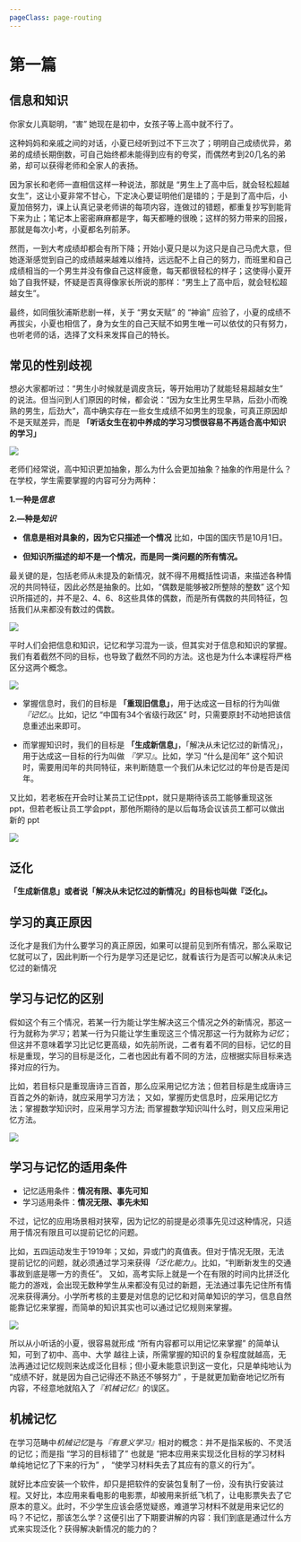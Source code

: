 ```yaml
---
pageClass: page-routing 
---
```


# 第一篇
## 信息和知识 <Badge text="主题"/>

<div class="case">
    <p>你家女儿真聪明，“害” 她现在是初中，女孩子等上高中就不行了。</p>
    <p>这种妈妈和亲戚之间的对话，小夏已经听到过不下三次了；明明自己成绩优异，弟弟的成绩长期倒数，可自己始终都未能得到应有的夸奖，而偶然考到20几名的弟弟，却可以获得老师和全家人的表扬。</p>
    <p>因为家长和老师一直相信这样一种说法，那就是 “男生上了高中后，就会轻松超越女生”，这让小夏非常不甘心，下定决心要证明他们是错的；于是到了高中后，小夏加倍努力，课上认真记录老师讲的每项内容，连做过的错题，都重复抄写到能背下来为止；笔记本上密密麻麻都是字，每天都睡的很晚；这样的努力带来的回报，那就是每次小考，小夏都名列前茅。</p>
    <p>然而，一到大考成绩却都会有所下降；开始小夏只是以为这只是自己马虎大意，但她逐渐感觉到自己的成绩越来越难以维持，远远配不上自己的努力，而班里和自己成绩相当的一个男生并没有像自己这样疲惫，每天都很轻松的样子；这使得小夏开始了自我怀疑，怀疑是否真得像家长所说的那样：“男生上了高中后，就会轻松超越女生”。</p>
    <p>最终，如同俄狄浦斯悲剧一样，关于 “男女天赋” 的 “神谕” 应验了，小夏的成绩不再拔尖，小夏也相信了，身为女生的自己天赋不如男生唯一可以依仗的只有努力，也听老师的话，选择了文科来发挥自己的特长。</p>
</div>

## 常见的性别歧视

想必大家都听过：“男生小时候就是调皮贪玩，等开始用功了就能轻易超越女生” 的说法。但当问到人们原因的时候，都会说：“因为女生比男生早熟，后劲小而晚熟的男生，后劲大”，高中确实存在一些女生成绩不如男生的现象，可真正原因却不是天赋差异，而是 **「听话女生在初中养成的学习习惯很容易不再适合高中知识的学习」**

![](/imgs/01-01.jpg)

老师们经常说，高中知识更加抽象，那么为什么会更加抽象？抽象的作用是什么？在学校，学生需要掌握的内容可分为两种：

**1.一种是<i>信息</i>**

**2.—种是<i>知识</i>**

* **信息是相对具象的，因为它只描述一个情况** 比如，中国的国庆节是10月1日。

* **但知识所描述的却不是一个情况，而是同一类问题的所有情况。**

最关键的是，包括老师从未提及的新情况，就不得不用概括性词语，来描述各种情况的共同特征，因此必然是抽象的。比如，“偶数是能够被2所整除的整数” 这个知识所描述的，并不是2、4、6、8这些具体的偶数，而是所有偶数的共同特征，包括我们从来都没有数过的偶数。

![](/imgs/01-02.png)

平时人们会把信息和知识，记忆和学习混为一谈，但其实对于信息和知识的掌握。我们有着截然不同的目标，也导致了截然不同的方法。这也是为什么本课程将严格区分这两个概念。

![](/imgs/01-03.png)

* 掌握信息时，我们的目标是 **「重现旧信息」**，用于达成这一目标的行为叫做 <i>『记忆』</i>。比如，记忆 “中国有34个省级行政区” 时，只需要原封不动地把该信息重述出来即可。

* 而掌握知识时，我们的目标是 **「生成新信息」**，「解决从未记忆过的新情况」，用于达成这一目标的行为叫做 <i>『学习』</i>。比如，学习 “什么是闰年” 这个知识时，需要用闰年的共同特征，来判断随意一个我们从未记忆过的年份是否是闰年。

又比如，若老板在开会时让某员工记住ppt，就只是期待该员工能够重现这张 ppt，但若老板让员工学会ppt，那他所期待的是以后每场会议该员工都可以做出新的 ppt

![](/imgs/01-04.png)

## 泛化

**「生成新信息」或者说「解决从未记忆过的新情况」的目标也叫做『泛化』。**

## 学习的真正原因

泛化才是我们为什么要学习的真正原因，如果可以提前见到所有情况，那么采取记忆就可以了，因此判断一个行为是学习还是记忆，就看该行为是否可以解决从未记忆过的新情况

## 学习与记忆的区别

假如这个有三个情况，若某一行为能让学生解决这三个情况之外的新情况，那这一行为就称为<i>学习</i>；若某一行为只能让学生重现这三个情况那这一行为就称为<i>记忆</i>；但这并不意味着学习比记忆更高级，如先前所说，二者有着不同的目标，记忆的目标是重现，学习的目标是泛化，二者也因此有着不同的方法，应根据实际目标来选择对应的行为。

比如，若目标只是重现唐诗三百首，那么应采用记忆方法；但若目标是生成唐诗三百首之外的新诗，就应采用学习方法；
又如，掌握历史信息时，应采用记忆方法；掌握数学知识时，应采用学习方法; 而掌握数学知识叫什么时，则又应采用记忆方法。

![](/imgs/01-05.png)

## 学习与记忆的适用条件

* 记忆适用条件：**情况有限、事先可知**
* 学习适用条件：**情况无限、事先未知**

不过，记忆的应用场景相对狭窄，因为记忆的前提是必须事先见过这种情况，只适用于情况有限且可以提前记忆的问题。

比如，五四运动发生于1919年；又如，异或门的真值表。但对于情况无限，无法提前记忆的问题，就必须通过学习来获得<i>「泛化能力」</i>。比如，“判断新发生的交通事故到底是哪一方的责任”。
又如，高考实际上就是一个在有限的时间内比拼泛化能力的游戏，会出现无数种学生从来都没有见过的新题，无法通过事先记住所有情况来获得满分。小学所考核的主要是对信息的记忆和对简单知识的学习，信息自然能靠记忆来掌握，而简单的知识其实也可以通过记忆规则来掌握。

![](/imgs/01-06.png)

所以从小听话的小夏，很容易就形成 “所有内容都可以用记忆来掌握” 的简单认知，可到了初中、高中、大学 越往上读，所需掌握的知识的复杂程度就越高，无法再通过记忆规则来达成泛化目标；但小夏未能意识到这一变化，只是单纯地认为 “成绩不好，就是因为自己记得还不熟还不够努力” ，于是就更加勤奋地记忆所有内容，不经意地就陷入了<i>『机械记忆』</i>的误区。

## 机械记忆

在学习范畴中<i>机械记忆</i>是与<i>『有意义学习』</i>相对的概念：并不是指呆板的、不灵活的记忆；而是指 “学习的目标错了” 也就是 “把本应用来实现泛化目标的学习材料单纯地记忆了下来的行为” ， “使学习材料失去了其应有的意义的行为”。

就好比本应安装一个软件，却只是把软件的安装包复制了一份，没有执行安装过程。又好比，本应用来看电影的电影票，却被用来折纸飞机了，让电影票失去了它原本的意义。此时，不少学生应该会感觉疑惑，难道学习材料不就是用来记忆的吗？不记忆，那该怎么学？这便引出了下期要讲解的内容：我们到底是通过什么方式来实现泛化？获得解决新情况的能力的？

 